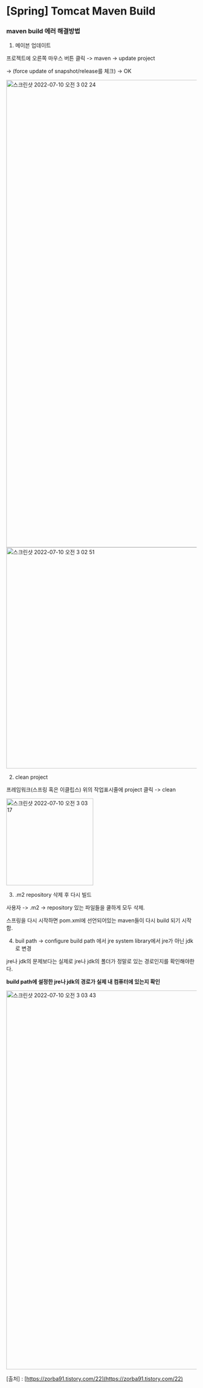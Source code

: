 



# [Spring] Tomcat Maven Build



### maven build 에러 해결방법

1. 메이븐 업데이트 

프로젝트에 오른쪽 마우스 버튼 클릭 -> maven -> update project

 -> (force update of snapshot/release를 체크) -> OK



<img width="1236" alt="스크린샷 2022-07-10 오전 3 02 24" src="https://user-images.githubusercontent.com/101630615/178117793-252b438e-62f1-4e75-a962-b64281575b16.png">





<img width="585" alt="스크린샷 2022-07-10 오전 3 02 51" src="https://user-images.githubusercontent.com/101630615/178117795-30958047-1e8f-47d9-b32c-933855b844f6.png">





2. clean project

프레임워크(스프링 혹은 이클립스) 위의 작업표시줄에 project 클릭 -> clean



<img width="230" alt="스크린샷 2022-07-10 오전 3 03 17" src="https://user-images.githubusercontent.com/101630615/178117796-37eb4a59-3a36-45da-a52c-365cbee50e77.png">





3. .m2 repository 삭제 후 다시 빌드

사용자 -> .m2 -> repository 있는 파일들을 쿨하게 모두 삭제.

스프링을 다시 시작하면 pom.xml에 선언되어있는 maven들이 다시 build 되기 시작함.



4. buil path -> configure build path 에서 jre system library에서 jre가 아닌 jdk로 변경

jre나 jdk의 문제보다는 실제로 jre나 jdk의 폴더가 정말로 있는 경로인지를 확인해야한다. 

**build path에 설정한 jre나 jdk의 경로가 실제 내 컴퓨터에 있는지 확인**



<img width="1002" alt="스크린샷 2022-07-10 오전 3 03 43" src="https://user-images.githubusercontent.com/101630615/178117797-cf43815c-c530-45c4-8374-c6fcb31f2d23.png">





[출처] : [https://zorba91.tistory.com/22](https://zorba91.tistory.com/22)